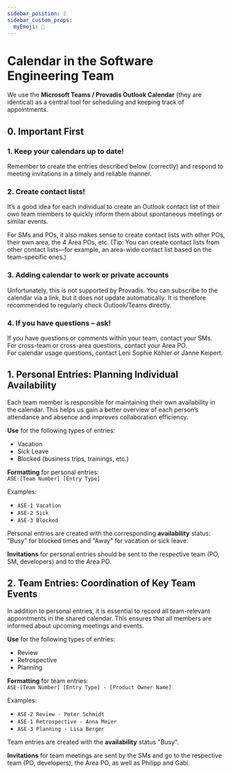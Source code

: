 ```yaml
---
sidebar_position: 2
sidebar_custom_props:
  myEmoji: 📅
---
```


# Calendar in the Software Engineering Team
We use the **Microsoft Teams / Provadis Outlook Calendar** (they are identical) as a central tool for scheduling and keeping track of appointments.

## 0. Important First
### 1. Keep your calendars up to date!
Remember to create the entries described below (correctly) and respond to meeting invitations in a timely and reliable manner.

### 2. Create contact lists!
It’s a good idea for each individual to create an Outlook contact list of their own team members to quickly inform them about spontaneous meetings or similar events.

For SMs and POs, it also makes sense to create contact lists with other POs, their own area, the 4 Area POs, etc. (Tip: You can create contact lists from other contact lists—for example, an area-wide contact list based on the team-specific ones.)

### 3. Adding calendar to work or private accounts
Unfortunately, this is not supported by Provadis. You can subscribe to the calendar via a link, but it does not update automatically. It is therefore recommended to regularly check Outlook/Teams directly.

### 4. If you have questions – ask!
If you have questions or comments within your team, contact your SMs.  
For cross-team or cross-area questions, contact your Area PO.  
For calendar usage questions, contact Leni Sophie Köhler or Janne Keipert.

## 1. Personal Entries: Planning Individual Availability
Each team member is responsible for maintaining their own availability in the calendar. This helps us gain a better overview of each person’s attendance and absence and improves collaboration efficiency.

**Use** for the following types of entries:
 - Vacation
 - Sick Leave
 - Blocked (business trips, trainings, etc.)

**Formatting** for personal entries:  
`ASE-[Team Number] [Entry Type]`

Examples:
 - `ASE-1 Vacation`
 - `ASE-2 Sick`
 - `ASE-3 Blocked`
 
Personal entries are created with the corresponding **availability** status: "Busy" for blocked times and "Away" for vacation or sick leave.

**Invitations** for personal entries should be sent to the respective team (PO, SM, developers) and to the Area PO.

## 2. Team Entries: Coordination of Key Team Events
In addition to personal entries, it is essential to record all team-relevant appointments in the shared calendar. This ensures that all members are informed about upcoming meetings and events.

**Use** for the following types of entries:
 - Review
 - Retrospective
 - Planning

**Formatting** for team entries:  
`ASE-[Team Number] [Entry Type] - [Product Owner Name]`

Examples:
 - `ASE-2 Review - Peter Schmidt`
 - `ASE-1 Retrospective - Anna Meier`
 - `ASE-3 Planning - Lisa Berger`
 
Team entries are created with the **availability** status "Busy".

**Invitations** for team meetings are sent by the SMs and go to the respective team (PO, developers), the Area PO, as well as Philipp and Gabi.
